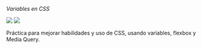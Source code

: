<em> Variables en CSS</em>
<p align="left">
  <img src="https://img.shields.io/badge/HTML-red">
  <img src="https://img.shields.io/badge/CSS-blue">
   </p>
<p>Práctica para mejorar habilidades y uso de CSS, usando variables, flexbox y Media Query.</p>
